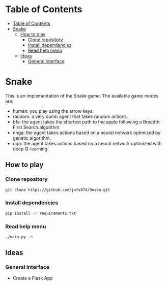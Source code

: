
<!-- @import "[TOC]" {cmd="toc" depthFrom=1 depthTo=6 orderedList=false} -->
# Table of Contents

- [Table of Contents](#table-of-contents)
- [Snake](#snake)
  - [How to play](#how-to-play)
    - [Clone repository](#clone-repository)
    - [Install dependencies](#install-dependencies)
    - [Read help menu](#read-help-menu)
  - [Ideas](#ideas)
    - [General interface](#general-interface)

# Snake

This is an implementation of the Snake game. The available game modes are:

- human: you play using the arrow keys.
- random: a very dumb agent that takes random actions.
- bfs: the agent takes the shortest path to the apple following a Breadth First Search algorithm.
- nnga: the agent takes actions based on a neural network optimized by genetic algorithm.
- dqn: the agent takes actions based on a neural network optimized with deep Q-learning.

## How to play

### Clone repository

```bash
git clone https://github.com/jofa974/Snake.git
```

### Install dependencies

```bash
pip install -r requirements.txt
```

### Read help menu

```bash
./main.py -h
```

## Ideas

### General interface

- Create a Flask App
